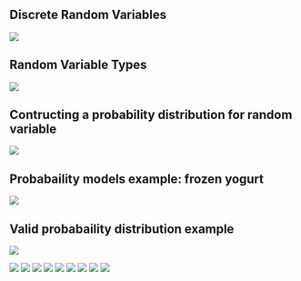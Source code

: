 ## Discrete Random Variables
![](random-variable-1.png)
## Random Variable Types
![](random-variable-2.png)
## Contructing a probability distribution for random variable
![](random-variable-3.png)
## Probabaility models example: frozen yogurt
![](random-variable-4.png)
## Valid probabaility distribution example
![](random-variable-5.png)

![](random-variable-6.png)
![](random-variable-7.png)
![](random-variable-8.png)
![](random-variable-9.png)
![](random-variable-10.png)
![](random-variable-11.png)
![](random-variable-12.png)
![](random-variable-13.png)
![](random-variable-14.png)
